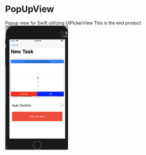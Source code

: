 # PopUpView
Popup view for Swift utilizing UIPickerView
This is the end product
<img src = "ExamplePicture.png" height = "400">

